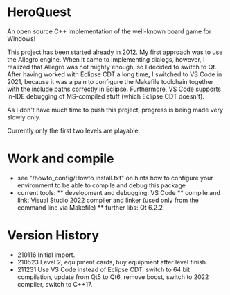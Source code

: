 # HeroQuest
An open source C++ implementation of the well-known board game for Windows!

This project has been started already in 2012. My first approach was to use the Allegro engine.
When it came to implementing dialogs, however, I realized that Allegro was not mighty enough, so
I decided to switch to Qt. After having worked with Eclipse CDT a long time, I switched to
VS Code in 2021, because it was a pain to configure the Makefile toolchain together with
the include paths correctly in Eclipse. Furthermore, VS Code supports in-IDE debugging of
MS-compiled stuff (which Eclipse CDT doesn't).

As I don't have much time to push this project, progress is being made very slowly only.

Currently only the first two levels are playable.

# Work and compile
* see "/howto_config/Howto install.txt" on hints how to configure your environment to be able to compile and debug this package
* current tools:
** development and debugging: VS Code
** compile and link: Visual Studio 2022 compiler and linker (used only from the command line via Makefile)
** further libs: Qt 6.2.2

# Version History
- 210116 Initial import.
- 210523 Level 2, equipment cards, buy equipment after level finish.
- 211231 Use VS Code instead of Eclipse CDT, switch to 64 bit compilation, update from Qt5 to Qt6, remove boost, switch to 2022 compiler, switch to C++17.
